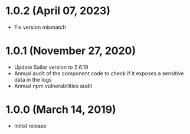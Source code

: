 # 1.0.2 (April 07, 2023)

* Fix version mismatch

# 1.0.1 (November 27, 2020)

* Update Sailor version to 2.6.19
* Annual audit of the component code to check if it exposes a sensitive data in the logs
* Annual npm vulnerabilities audit

# 1.0.0 (March 14, 2019)

* Initial release
